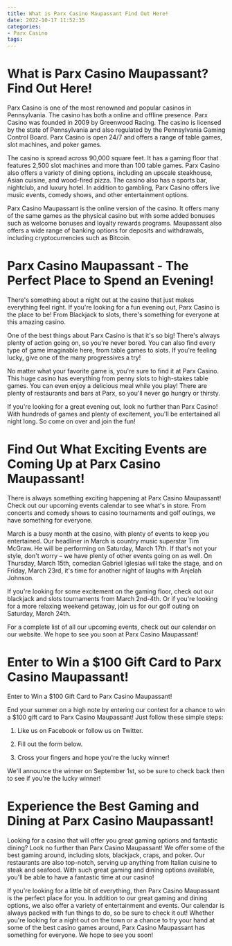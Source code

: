 ```yaml
---
title: What is Parx Casino Maupassant Find Out Here!
date: 2022-10-17 11:52:35
categories:
- Parx Casino
tags:
---
```



#  What is Parx Casino Maupassant? Find Out Here!

Parx Casino is one of the most renowned and popular casinos in Pennsylvania. The casino has both a online and offline presence. Parx Casino was founded in 2009 by Greenwood Racing. The casino is licensed by the state of Pennsylvania and also regulated by the Pennsylvania Gaming Control Board. Parx Casino is open 24/7 and offers a range of table games, slot machines, and poker games.

The casino is spread across 90,000 square feet. It has a gaming floor that features 2,500 slot machines and more than 100 table games. Parx Casino also offers a variety of dining options, including an upscale steakhouse, Asian cuisine, and wood-fired pizza. The casino also has a sports bar, nightclub, and luxury hotel. In addition to gambling, Parx Casino offers live music events, comedy shows, and other entertainment options.

Parx Casino Maupassant is the online version of the casino. It offers many of the same games as the physical casino but with some added bonuses such as welcome bonuses and loyalty rewards programs. Maupassant also offers a wide range of banking options for deposits and withdrawals, including cryptocurrencies such as Bitcoin.

#  Parx Casino Maupassant - The Perfect Place to Spend an Evening!

There's something about a night out at the casino that just makes everything feel right. If you're looking for a fun evening out, Parx Casino is the place to be! From Blackjack to slots, there's something for everyone at this amazing casino.

One of the best things about Parx Casino is that it's so big! There's always plenty of action going on, so you're never bored. You can also find every type of game imaginable here, from table games to slots. If you're feeling lucky, give one of the many progressives a try!

No matter what your favorite game is, you're sure to find it at Parx Casino. This huge casino has everything from penny slots to high-stakes table games. You can even enjoy a delicious meal while you play! There are plenty of restaurants and bars at Parx, so you'll never go hungry or thirsty.

If you're looking for a great evening out, look no further than Parx Casino! With hundreds of games and plenty of excitement, you'll be entertained all night long. So come on over and join the fun!

#  Find Out What Exciting Events are Coming Up at Parx Casino Maupassant!

There is always something exciting happening at Parx Casino Maupassant! Check out our upcoming events calendar to see what's in store. From concerts and comedy shows to casino tournaments and golf outings, we have something for everyone.

March is a busy month at the casino, with plenty of events to keep you entertained. Our headliner in March is country music superstar Tim McGraw. He will be performing on Saturday, March 17th. If that's not your style, don't worry – we have plenty of other events going on as well. On Thursday, March 15th, comedian Gabriel Iglesias will take the stage, and on Friday, March 23rd, it's time for another night of laughs with Anjelah Johnson.

If you're looking for some excitement on the gaming floor, check out our blackjack and slots tournaments from March 2nd-4th. Or if you're looking for a more relaxing weekend getaway, join us for our golf outing on Saturday, March 24th.

For a complete list of all our upcoming events, check out our calendar on our website. We hope to see you soon at Parx Casino Maupassant!

#  Enter to Win a $100 Gift Card to Parx Casino Maupassant!

Enter to Win a $100 Gift Card to Parx Casino Maupassant!

End your summer on a high note by entering our contest for a chance to win a $100 gift card to Parx Casino Maupassant! Just follow these simple steps:

1. Like us on Facebook or follow us on Twitter.

2. Fill out the form below.

3. Cross your fingers and hope you're the lucky winner!

We'll announce the winner on September 1st, so be sure to check back then to see if you're the lucky winner!

#  Experience the Best Gaming and Dining at Parx Casino Maupassant!

Looking for a casino that will offer you great gaming options and fantastic dining? Look no further than Parx Casino Maupassant! We offer some of the best gaming around, including slots, blackjack, craps, and poker. Our restaurants are also top-notch, serving up anything from Italian cuisine to steak and seafood. With such great gaming and dining options available, you'll be able to have a fantastic time at our casino!

If you're looking for a little bit of everything, then Parx Casino Maupassant is the perfect place for you. In addition to our great gaming and dining options, we also offer a variety of entertainment and events. Our calendar is always packed with fun things to do, so be sure to check it out! Whether you're looking for a night out on the town or a chance to try your hand at some of the best casino games around, Parx Casino Maupassant has something for everyone. We hope to see you soon!